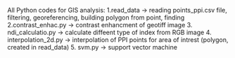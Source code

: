 All Python codes for GIS analysis:
1.read_data -> reading points_ppi.csv file, filtering, georeferencing, building polygon from point, finding 
2.contrast_enhac.py -> contrast enhancment of geotiff image
3. ndi_calculatio.py -> calculate diffeent type of index from RGB image
4. interpolation_2d.py -> interpolation of PPI points for area of intrest (polygon, created in read_data)
5. svm.py -> support vector machine 
